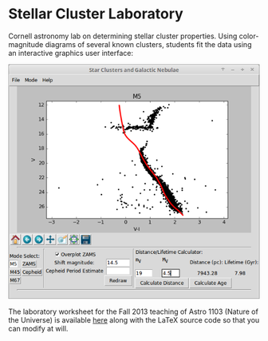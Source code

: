 # Stellar Cluster Laboratory

Cornell astronomy lab on determining stellar cluster properties. Using color-magnitude diagrams of several known clusters, students fit the data using an interactive graphics user interface:

![alt text](cluster.png "GUI")

The laboratory worksheet for the Fall 2013 teaching of Astro 1103 (Nature of the Universe) is available [here](3_Cluster.pdf) along with the LaTeX source code so that you can modify at will. 

